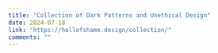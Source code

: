 ```yaml
---
title: "Collection of Dark Patterns and Unethical Design"
date: 2024-07-18
link: "https://hallofshame.design/collection/"
comments: ""
---
```


